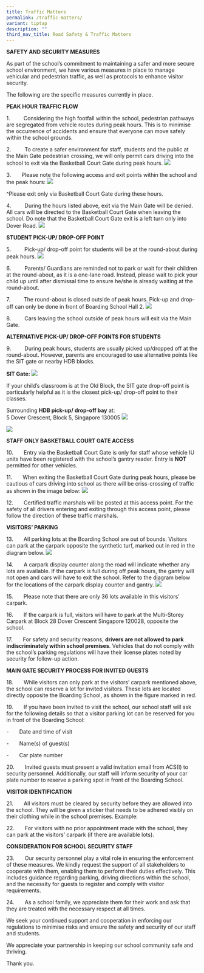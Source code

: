 ```yaml
---
title: Traffic Matters
permalink: /traffic-matters/
variant: tiptap
description: ""
third_nav_title: Road Safety & Traffic Matters
---
```

**SAFETY AND SECURITY MEASURES**

As part of the school’s commitment to maintaining a safer and more secure school environment, we have various measures in place to manage vehicular and pedestrian traffic, as well as protocols to enhance visitor security.

The following are the specific measures currently in place.

**PEAK HOUR TRAFFIC FLOW**

1.         Considering the high footfall within the school, pedestrian pathways are segregated from vehicle routes during peak hours. This is to minimise the occurrence of accidents and ensure that everyone can move safely within the school grounds.

2.         To create a safer environment for staff, students and the public at the Main Gate pedestrian crossing, we will only permit cars driving into the school to exit via the Basketball Court Gate during peak hours.
![](/images/Road%20Safety%20&%20Traffic%20matters/Picture1.png)
  

3.        Please note the following access and exit points within the school and the peak hours:
![](/images/Road%20Safety%20&%20Traffic%20matters/Picture2.png)
  

  
  

^Please exit only via Basketball Court Gate during these hours.

4.         During the hours listed above, exit via the Main Gate will be denied. All cars will be directed to the Basketball Court Gate when leaving the school. Do note that the Basketball Court Gate exit is a left turn only into Dover Road.
![](/images/Road%20Safety%20&%20Traffic%20matters/Picture3.png)




**STUDENT PICK-UP/ DROP-OFF POINT**

5.         Pick-up/ drop-off point for students will be at the round-about during peak hours.
![](/images/Road%20Safety%20&%20Traffic%20matters/Picture4.png)
  

6.         Parents/ Guardians are reminded not to park or wait for their children at the round-about, as it is a one-lane road. Instead, please wait to pick your child up until after dismissal time to ensure he/she is already waiting at the round-about.

7.         The round-about is closed outside of peak hours. Pick-up and drop-off can only be done in front of Boarding School Hall 2.
![](/images/Road%20Safety%20&%20Traffic%20matters/Picture5.png)
  

8.         Cars leaving the school outside of peak hours will exit via the Main Gate.

**ALTERNATIVE PICK-UP/ DROP-OFF POINTS FOR STUDENTS**

9.         During peak hours, students are usually picked up/dropped off at the round-about. However, parents are encouraged to use alternative points like the SIT gate or nearby HDB blocks.

**SIT Gate:**
![](/images/Road%20Safety%20&%20Traffic%20matters/Picture6.png)
  

  
  

If your child’s classroom is at the Old Block, the SIT gate drop-off point is particularly helpful as it is the closest pick-up/ drop-off point to their classes.

Surrounding **HDB pick-up/ drop-off bay** at:  
5 Dover Crescent, Block 5, Singapore 130005
![](/images/Road%20Safety%20&%20Traffic%20matters/Picture7.png)
  
![](/images/Road%20Safety%20&%20Traffic%20matters/Picture8.png)


**STAFF ONLY BASKETBALL COURT GATE ACCESS**

10.       Entry via the Basketball Court Gate is only for staff whose vehicle IU units have been registered with the school’s gantry reader. Entry is **NOT** permitted for other vehicles.

11.       When exiting the Basketball Court Gate during peak hours, please be cautious of cars driving into school as there will be criss-crossing of traffic as shown in the image below:
![](/images/Road%20Safety%20&%20Traffic%20matters/Picture9.png)
  

12.       Certified traffic marshals will be posted at this access point. For the safety of all drivers entering and exiting through this access point, please follow the direction of these traffic marshals.

**VISITORS’ PARKING**

13.       All parking lots at the Boarding School are out of bounds. Visitors can park at the carpark opposite the synthetic turf, marked out in red in the diagram below.
![](/images/Road%20Safety%20&%20Traffic%20matters/Picture10.png)
  

14.       A carpark display counter along the road will indicate whether any lots are available. If the carpark is full during off peak hours, the gantry will not open and cars will have to exit the school. Refer to the diagram below for the locations of the carpark display counter and gantry.
![](/images/Road%20Safety%20&%20Traffic%20matters/Capture.jpg)


15.       Please note that there are only 36 lots available in this visitors’ carpark.

16.       If the carpark is full, visitors will have to park at the Multi-Storey Carpark at Block 28 Dover Crescent Singapore 120028, opposite the school.

17.       For safety and security reasons, **drivers are not allowed to park indiscriminately within school premises**. Vehicles that do not comply with the school’s parking regulations will have their license plates noted by security for follow-up action.

**MAIN GATE SECURITY PROCESS FOR INVITED GUESTS**

18.       While visitors can only park at the visitors’ carpark mentioned above, the school can reserve a lot for invited visitors. These lots are located directly opposite the Boarding School, as shown in the figure marked in red.

19.       If you have been invited to visit the school, our school staff will ask for the following details so that a visitor parking lot can be reserved for you in front of the Boarding School:

\-       Date and time of visit

\-       Name(s) of guest(s)

\-       Car plate number

20.       Invited guests must present a valid invitation email from ACS(I) to security personnel. Additionally, our staff will inform security of your car plate number to reserve a parking spot in front of the Boarding School.

**VISITOR IDENTIFICATION**

21.       All visitors must be cleared by security before they are allowed into the school. They will be given a sticker that needs to be adhered visibly on their clothing while in the school premises. Example:

22.       For visitors with no prior appointment made with the school, they can park at the visitors’ carpark (if there are available lots).

**CONSIDERATION FOR SCHOOL SECURITY STAFF**

23.       Our security personnel play a vital role in ensuring the enforcement of these measures. We kindly request the support of all stakeholders to cooperate with them, enabling them to perform their duties effectively. This includes guidance regarding parking, driving directions within the school, and the necessity for guests to register and comply with visitor requirements.

24.       As a school family, we appreciate them for their work and ask that they are treated with the necessary respect at all times.

We seek your continued support and cooperation in enforcing our regulations to minimise risks and ensure the safety and security of our staff and students.

We appreciate your partnership in keeping our school community safe and thriving.

Thank you.